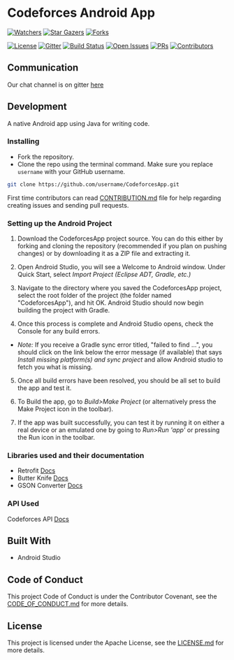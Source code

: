# Codeforces Android App

[![Watchers](https://img.shields.io/github/watchers/immadisairaj/CodeforcesApp.svg?style=social&label=Watchers&maxAge=2592000)](https://GitHub.com/immadisairaj/CodeforcesApp/watchers/)
[![Star Gazers](https://img.shields.io/github/stars/immadisairaj/CodeforcesApp.svg?style=social&label=Stars&maxAge=2592000)](https://GitHub.com/immadisairaj/CodeforcesApp/stargazers/)
[![Forks](https://img.shields.io/github/forks/immadisairaj/CodeforcesApp.svg?style=social&label=Forks&maxAge=2592000)](https://GitHub.com/immadisairaj/CodeforcesApp/network/members/)


[![License](https://img.shields.io/badge/License-Apache%202.0-blue.svg)](https://opensource.org/licenses/Apache-2.0)
[![Gitter](https://badges.gitter.im/immadisairaj/CodeforcesApp.svg)](https://gitter.im/immadisairaj/CodeforcesApp?utm_source=badge&utm_medium=badge&utm_campaign=pr-badge&utm_content=badge)
[![Build Status](https://travis-ci.org/immadisairaj/CodeforcesApp.svg?branch=master)](https://travis-ci.org/immadisairaj/CodeforcesApp)
[![Open Issues](https://img.shields.io/github/issues/immadisairaj/CodeforcesApp.svg)](https://GitHub.com/immadisairaj/CodeforcesApp/issues/)
[![PRs](https://img.shields.io/github/issues-pr/immadisairaj/CodeforcesApp.svg)](https://GitHub.com/immadisairaj/CodeforcesApp/pulls/)
[![Contributors](https://img.shields.io/github/contributors/immadisairaj/CodeforcesApp.svg)](https://GitHub.com/immadisairaj/CodeforcesApp/graphs/contributors/)

## Communication

Our chat channel is on gitter [here](https://gitter.im/immadisairaj/CodeforcesApp)

## Development

A native Android app using Java for writing code.

### Installing

- Fork the repository. 
- Clone the repo using the terminal command. Make sure you replace `username` with your GitHub username.
```bash
git clone https://github.com/username/CodeforcesApp.git 
```

First time contributors can read [CONTRIBUTION.md](https://github.com/immadisairaj/CodeforcesApp/blob/master/CONTRIBUTING.md) file for help regarding creating issues and sending pull requests.

### Setting up the Android Project

1. Download the CodeforcesApp project source. You can do this either by forking and cloning the repository (recommended if you plan on pushing changes) or by downloading it as a ZIP file and extracting it.

2. Open Android Studio, you will see a Welcome to Android window. Under Quick Start, select _Import Project (Eclipse ADT, Gradle, etc.)_

3. Navigate to the directory where you saved the CodeforcesApp project, select the root folder of the project (the folder named "CodeforcesApp"), and hit OK. Android Studio should now begin building the project with Gradle.

4. Once this process is complete and Android Studio opens, check the Console for any build errors.

  - _Note:_ If you receive a Gradle sync error titled, "failed to find ...", you should click on the link below the error message (if available) that says _Install missing platform(s) and sync project_ and allow Android studio to fetch you what is missing.

5. Once all build errors have been resolved, you should be all set to build the app and test it.

6. To Build the app, go to _Build>Make Project_ (or alternatively press the Make Project icon in the toolbar).

7. If the app was built successfully, you can test it by running it on either a real device or an emulated one by going to _Run>Run 'app'_ or pressing the Run icon in the toolbar.


### Libraries used and their documentation

- Retrofit [Docs](http://square.github.io/retrofit/2.x/retrofit/)
- Butter Knife [Docs](https://github.com/JakeWharton/butterknife/)
- GSON Converter [Docs](https://github.com/square/retrofit/tree/master/retrofit-converters/gson/)

### API Used

Codeforces API [Docs](https://codeforces.com/api/help)

## Built With

- Android Studio

## Code of Conduct

This project Code of Conduct is under the Contributor Covenant, see the [CODE_OF_CONDUCT.md](https://github.com/immadisairaj/CodeforcesApp/blob/master/CODE_OF_CONDUCT.md) for more details.

## License

This project is licensed under the Apache License, see the [LICENSE.md](https://github.com/immadisairaj/CodeforcesApp/blob/master/LICENSE) for more details.
